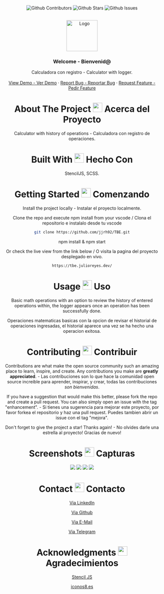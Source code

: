 <br />

<div align="center">

![Github Contributors](https://img.shields.io/github/contributors/jjrh92/TBE)
![Github Stars](https://img.shields.io/github/stars/jjrh92/TBE)
![Github Issues](https://img.shields.io/github/issues-raw/jjrh92/TBE)

<!-- PROJECT LOGO -->
<br />
<div align="center">
  <a href="https://github.com/jjrh92/TBE">
    <img src="https://tbe.julioreyes.dev/assets/favicon.png" alt="Logo" width="100" height="100">
  </a>

<h3 align="center">Welcome - Bienvenid@</h3>

  <p align=center">
    Calculadora con registro - Calculator with logger.
    <br />
    <br />
    <a href="https://tbe.julioreyes.dev/">View Demo - Ver Demo</a>
    ·
    <a href="https://github.com/jjrh92/TBE/issues">Report Bug - Reportar Bug</a>
    ·
    <a href="https://github.com/jjrh92/TBE/issues">Request Feature - Pedir Feature</a>
  </p>
</div>

<!-- ABOUT THE PROJECT -->

<h1 align="center"> 
About The Project <img src="https://media2.giphy.com/media/4ZrRpqbSaWoyZYRoCd/giphy.gif" width="30px"> Acerca del Proyecto
</h1>

Calculator with history of operations - Calculadora con registro de operaciones.

<h1 align="center"> 
Built With <img src="https://media0.giphy.com/media/uhQuegHFqkVYuFMXMQ/giphy.gif" width="30px"> Hecho Con
</h1>

StencilJS, SCSS.

<!-- GETTING STARTED -->
<h1 align="center"> 
Getting Started <img src="https://media1.giphy.com/media/QvpqIQAAl66EfoTJj8/giphy.gif" width="30px"> Comenzando
</h1>

Install the project locally - Instalar el proyecto localmente. 

Clone the repo and execute npm install from your vscode / Clona el repositorio e instalalo desde tu vscode 

   ```sh
   git clone https://github.com/jjrh92/TBE.git
   ```
   npm install & npm start

   Or check the live view from the link below / O visita la pagina del proyecto desplegado en vivo.

   ```sh
   https://tbe.julioreyes.dev/
   ```

<!-- USAGE EXAMPLES -->
<h1 align="center"> 
Usage <img src="https://media4.giphy.com/media/v1.Y2lkPTc5MGI3NjExN2lvcWx2Ynpia3BjYnk3Yzlvdmw1cnBjdHI3cm5uY3QzenM1enNibiZlcD12MV9pbnRlcm5hbF9naWZfYnlfaWQmY3Q9cw/igPDtkfSJZMFwE0LP8/giphy.gif" width="30px"> Uso
</h1>

Basic math operations with an option to review the history of entered operations within, the logger appears once an operation has been successfully done.  

Operaciones matematicas basicas con la opcion de revisar el historial de operaciones ingresadas, el historial aparece una vez se ha hecho una operacion exitosa.


<!-- CONTRIBUTING -->
<h1 align="center"> 
Contributing <img src="https://media4.giphy.com/media/rkzUVAQe0zC52ActrJ/giphy.gif" width="30px"> Contribuir
</h1>

Contributions are what make the open source community such an amazing place to learn, inspire, and create. Any contributions you make are **greatly appreciated**. - Las contribuciones son lo que hace la comunidad open source increible para aprender, inspirar, y crear, todas las contribuciones *son bienvenidas*. 

If you have a suggestion that would make this better, please fork the repo and create a pull request. You can also simply open an issue with the tag "enhancement". - Si tienes una sugerencia para mejorar este proyecto, por favor forkea el repositorio y haz una pull request. Puedes tambien abrir un issue con el tag "mejora".

Don't forget to give the project a star! Thanks again! - No olvides darle una estrella al proyecto! Gracias de nuevo!

<!-- CONTACT -->
<h1 align="center"> 
Screenshots <img src="https://media.giphy.com/media/v1.Y2lkPTc5MGI3NjExc2N1bjY5YTl1ZWR3cHg3OGs5dzJqZ3V0emYzMzhna2NveDRqMDlkZyZlcD12MV9zdGlja2Vyc19zZWFyY2gmY3Q9cw/mzCXTFaKwjBAc/giphy.gif" width="30px"> Capturas
</h1>

<img src="https://tbe.julioreyes.dev/assets/SS_iphone14plus.png">

<img src="https://tbe.julioreyes.dev/assets/SS_googlepixel.png">

<img src="https://tbe.julioreyes.dev/assets/SS_ipadmini.png">

<img src="https://tbe.julioreyes.dev/assets/SS_macbook.png">

<!-- CONTACT -->
<h1 align="center"> 
Contact <img src="https://media3.giphy.com/media/dA9zmG7BCtbauczAQY/giphy.gif" width="30px"> Contacto
</h1>

[Via LinkedIn](https://linkedin.com/jjrh92)

[Via Github](https://github.com/jjrh92)

[Via E-Mail](mailto:contact@julioreyes.dev)

[Via Telegram](https://t.me/jjrh92)

<!-- ACKNOWLEDGMENTS -->
<h1 align="center"> 
Acknowledgments <img src="https://media1.giphy.com/media/v1.Y2lkPTc5MGI3NjExbXliemQ4NzVmdXRxc3FyM3RjN2F2NzQ5MmRwZnJxa2VrZDBncjhtbiZlcD12MV9pbnRlcm5hbF9naWZfYnlfaWQmY3Q9cw/sa5tk2gi3G1MSmy1vY/giphy.gif" width="30px"> Agradecimientos
</h1>

[Stencil JS](https://stenciljs.com/)

[iconos8.es](https://iconos8.es/)

